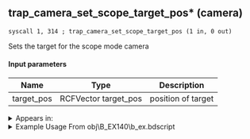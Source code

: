 ## trap_camera_set_scope_target_pos* (camera)

`syscall 1, 314 ; trap_camera_set_scope_target_pos (1 in, 0 out)`

Sets the target for the scope mode camera

#### Input parameters
| Name | Type | Description
|------|------|------------
| target_pos   | RCFVector target_pos   | position of target




<details>
	<summary>Appears in:</summary>
| filename | Entity (obj)
|----------|-------------
| obj\B_EX140\b_ex.bdscript       | ((B) Xigbar)          
| obj\B_EX140_LV99\b_ex.bdscript       | ((B99) Xigbar (Limit Cut))          

</details>

<details>
	<summary>Example Usage From obj\B_EX140\b_ex.bdscript</summary>
```
L21728:
 pushFromPSpVal 32
 syscall 1, 314 ; trap_camera_set_scope_target_pos (1 in, 0 out)
 pushFromFSpVal 116
 syscall 1, 312 ; trap_camera_set_scope_zoom (1 in, 0 out)
 ret
```
</details>

